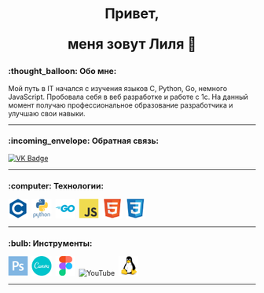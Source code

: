 <h1 align="center" color=#355E3B>Привет,

меня зовут Лиля :star2:
</h1>
<h3 align="left"> :thought_balloon: Обо мне:</h3>

Мой путь в IT начался с изучения языков C, Python, Go, немного JavaScript. Пробовала себя в веб разработке и работе с 1с. На данный момент получаю профессиональное образование разработчика и улучшаю свои навыки.
___
<h3 align="left"> :incoming_envelope: Обратная связь:</h3>
  <div id="badges">
    <a href="https://vk.com/kld1921" target="_blank">
      <img src="https://cdn-icons-png.flaticon.com/512/145/145813.png" width="40" height="40" alt="VK Badge"/>
    </a>
  </div>

___
<h3 align="left"> :computer: Технологии:</h3>
<div>
  <img src="https://raw.githubusercontent.com/devicons/devicon/55609aa5bd817ff167afce0d965585c92040787a/icons/c/c-plain.svg" title="C" alt="C" width="40" height="40"/>&nbsp;
   <img src="https://raw.githubusercontent.com/devicons/devicon/55609aa5bd817ff167afce0d965585c92040787a/icons/python/python-original-wordmark.svg" title="pyton" alt="pyton" width="40" height="40"/>&nbsp
  <img src="https://raw.githubusercontent.com/devicons/devicon/55609aa5bd817ff167afce0d965585c92040787a/icons/go/go-original-wordmark.svg" title="go" alt="go" width="40" height="40"/>&nbsp
  <img src="https://raw.githubusercontent.com/devicons/devicon/55609aa5bd817ff167afce0d965585c92040787a/icons/javascript/javascript-original.svg" title="javascript" alt="javascript" width="40" height="40"/>&nbsp
  <img src="https://raw.githubusercontent.com/devicons/devicon/55609aa5bd817ff167afce0d965585c92040787a/icons/html5/html5-original.svg" title="html5" alt="html5" width="40" height="40"/>&nbsp
  <img src="https://raw.githubusercontent.com/devicons/devicon/55609aa5bd817ff167afce0d965585c92040787a/icons/css3/css3-original.svg" title="css" alt="css" width="40" height="40"/>&nbsp
</div>

___
<h3 align="left"> :bulb: Инструменты:</h3>
<div>
  <img src="https://raw.githubusercontent.com/devicons/devicon/55609aa5bd817ff167afce0d965585c92040787a/icons/photoshop/photoshop-plain.svg" title="photoshop" alt="photoshop" width="40" height="40"/>&nbsp;
  <img src="https://raw.githubusercontent.com/devicons/devicon/55609aa5bd817ff167afce0d965585c92040787a/icons/canva/canva-original.svg" title="canva" alt="canva" width="40" height="40"/>&nbsp;
  <img src="https://raw.githubusercontent.com/devicons/devicon/55609aa5bd817ff167afce0d965585c92040787a/icons/figma/figma-original.svg" title="figma" alt="figma" width="40" height="40"/>&nbsp;
  <img src="https://upload.wikimedia.org/wikipedia/commons/9/9e/YouTube_Logo_%282013-2017%29.svg" title="YouTube" alt="YouTube" width="40" height="40"/>&nbsp;
  <img src="https://raw.githubusercontent.com/devicons/devicon/55609aa5bd817ff167afce0d965585c92040787a/icons/linux/linux-original.svg" title="linux" alt="linux" width="40" height="40"/>&nbsp; 
</div>

___
<!-- <h3 align="left">Codewars:</h3>
![codewars](https://www.codewars.com/users/LilyIopa/badges/large)
___
<h3 align="left">GitHub статистика:</h3>
<table>
  <tr>
    <td>
      <img align="left" src="" alt="webDev's Github stats" />
    </td>
    <td>
      <img height="195px" align="right" alt="webDev's Github Languages" src="" />
    </td>
  </tr>
</table>

